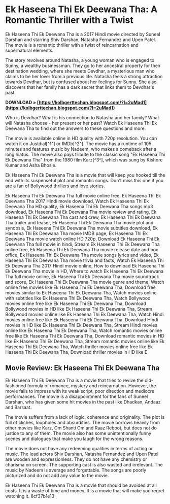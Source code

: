 # Ek Haseena Thi Ek Deewana Tha: A Romantic Thriller with a Twist
 
Ek Haseena Thi Ek Deewana Tha is a 2017 Hindi movie directed by Suneel Darshan and starring Shiv Darshan, Natasha Fernandez and Upen Patel. The movie is a romantic thriller with a twist of reincarnation and supernatural elements.
 
The story revolves around Natasha, a young woman who is engaged to Sunny, a wealthy businessman. They go to her ancestral property for their destination wedding, where she meets Devdhar, a mysterious man who claims to be her lover from a previous life. Natasha feels a strong attraction towards Devdhar, but is confused about her feelings for Sunny. She also discovers that her family has a dark secret that links them to Devdhar's past.
 
**DOWNLOAD » [https://kolbgerttechan.blogspot.com/?l=2uMad1](https://kolbgerttechan.blogspot.com/?l=2uMad1)**


 
Who is Devdhar? What is his connection to Natasha and her family? What will Natasha choose - her present or her past? Watch Ek Haseena Thi Ek Deewana Tha to find out the answers to these questions and more.
 
The movie is available online in HD quality with 720p resolution. You can watch it on Justdial[^1^] or IMDb[^2^]. The movie has a runtime of 105 minutes and features music by Nadeem, who makes a comeback after a long hiatus. The movie also pays tribute to the classic song "Ek Haseena Thi Ek Deewana Tha" from the 1980 film Karz[^3^], which was sung by Kishore Kumar and Asha Bhosle.
 
Ek Haseena Thi Ek Deewana Tha is a movie that will keep you hooked till the end with its suspenseful plot and romantic songs. Don't miss this one if you are a fan of Bollywood thrillers and love stories.
 
Ek Haseena Thi Ek Deewana Tha full movie online free,  Ek Haseena Thi Ek Deewana Tha 2017 Hindi movie download,  Watch Ek Haseena Thi Ek Deewana Tha HD quality,  Ek Haseena Thi Ek Deewana Tha songs mp3 download,  Ek Haseena Thi Ek Deewana Tha movie review and rating,  Ek Haseena Thi Ek Deewana Tha cast and crew,  Ek Haseena Thi Ek Deewana Tha trailer and teaser,  Ek Haseena Thi Ek Deewana Tha movie plot and synopsis,  Ek Haseena Thi Ek Deewana Tha movie subtitles download,  Ek Haseena Thi Ek Deewana Tha movie IMDB page,  Ek Haseena Thi Ek Deewana Tha movie watch online HD 720p,  Download Ek Haseena Thi Ek Deewana Tha full movie in hindi,  Stream Ek Haseena Thi Ek Deewana Tha online free,  Ek Haseena Thi Ek Deewana Tha movie release date and box office,  Ek Haseena Thi Ek Deewana Tha movie songs lyrics and video,  Ek Haseena Thi Ek Deewana Tha movie trivia and facts,  Watch Ek Haseena Thi Ek Deewana Tha 2017 Hindi movie online,  How to download Ek Haseena Thi Ek Deewana Tha movie in HD,  Where to watch Ek Haseena Thi Ek Deewana Tha full movie online,  Ek Haseena Thi Ek Deewana Tha movie soundtrack and score,  Ek Haseena Thi Ek Deewana Tha movie genre and theme,  Watch online free movies like Ek Haseena Thi Ek Deewana Tha,  Download free movies similar to Ek Haseena Thi Ek Deewana Tha,  Watch movies online with subtitles like Ek Haseena Thi Ek Deewana Tha,  Watch Bollywood movies online free like Ek Haseena Thi Ek Deewana Tha,  Download Bollywood movies in HD like Ek Haseena Thi Ek Deewana Tha,  Stream Bollywood movies online like Ek Haseena Thi Ek Deewana Tha,  Watch Hindi movies online free like Ek Haseena Thi Ek Deewana Tha,  Download Hindi movies in HD like Ek Haseena Thi Ek Deewana Tha,  Stream Hindi movies online like Ek Haseena Thi Ek Deewana Tha,  Watch romantic movies online free like Ek Haseena Thi Ek Deewana Tha,  Download romantic movies in HD like Ek Haseena Thi Ek Deewana Tha,  Stream romantic movies online like Ek Haseena Thi Ek Deewana Tha,  Watch thriller movies online free like Ek Haseena Thi Ek Deewana Tha,  Download thriller movies in HD like E
  
## Movie Review: Ek Haseena Thi Ek Deewana Tha
 
Ek Haseena Thi Ek Deewana Tha is a movie that tries to revive the old-fashioned formula of romance, mystery and reincarnation. However, the movie fails to impress with its weak script, poor direction and mediocre performances. The movie is a disappointment for the fans of Suneel Darshan, who has given some hit movies in the past like Dhadkan, Andaaz and Barsaat.
 
The movie suffers from a lack of logic, coherence and originality. The plot is full of cliches, loopholes and absurdities. The movie borrows heavily from other movies like Karz, Om Shanti Om and Raaz Reboot, but does not do justice to any of them. The movie also has some unintentionally funny scenes and dialogues that make you laugh for the wrong reasons.
 
The movie does not have any redeeming qualities in terms of acting or music. The lead actors Shiv Darshan, Natasha Fernandez and Upen Patel are wooden and expressionless. They do not have any chemistry or charisma on screen. The supporting cast is also wasted and irrelevant. The music by Nadeem is average and forgettable. The songs are poorly picturized and do not add any value to the movie.
 
Ek Haseena Thi Ek Deewana Tha is a movie that should be avoided at all costs. It is a waste of time and money. It is a movie that will make you regret watching it.
 8cf37b1e13
 
